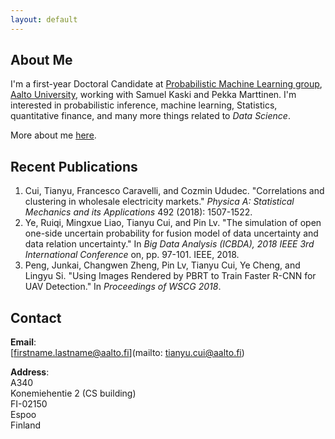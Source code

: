 ```yaml
---
layout: default
---
```


## About Me
 I'm a first-year Doctoral Candidate at [Probabilistic Machine Learning group](https://research.cs.aalto.fi/pml/), [Aalto University](http://www.aalto.fi/en/), working with Samuel Kaski and  Pekka Marttinen. I'm interested in probabilistic inference, machine learning, Statistics, quantitative finance, and many more things related to _Data Science_.

More about me [here](./more_about_me.html).

## Recent Publications
1. Cui, Tianyu, Francesco Caravelli, and Cozmin Ududec. "Correlations and clustering in wholesale electricity markets." _Physica A: Statistical Mechanics and its Applications_ 492 (2018): 1507-1522.
2. Ye, Ruiqi, Mingxue Liao, Tianyu Cui, and Pin Lv. "The simulation of open one-side uncertain probability for fusion model of data uncertainty and data relation uncertainty." In _Big Data Analysis (ICBDA), 2018 IEEE 3rd International Conference_ on, pp. 97-101. IEEE, 2018.
3. Peng, Junkai, Changwen Zheng, Pin Lv, Tianyu Cui, Ye Cheng, and Lingyu Si. "Using Images Rendered by PBRT to Train Faster R-CNN for UAV Detection." In _Proceedings of WSCG 2018_.

## Contact
**Email**:   
[firstname.lastname@aalto.fi](mailto: tianyu.cui@aalto.fi)

**Address**:   
A340  
Konemiehentie 2 (CS building)  
FI-02150  
Espoo  
Finland  

